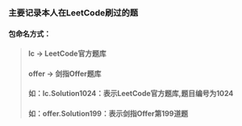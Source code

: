 ### 主要记录本人在LeetCode刷过的题

#### 包命名方式：
>#### lc -> LeetCode官方题库
>#### offer -> 剑指Offer题库
>#### 如：lc.Solution1024：表示LeetCode官方题库,题目编号为1024
>#### 如：offer.Solution199：表示剑指Offer第199道题